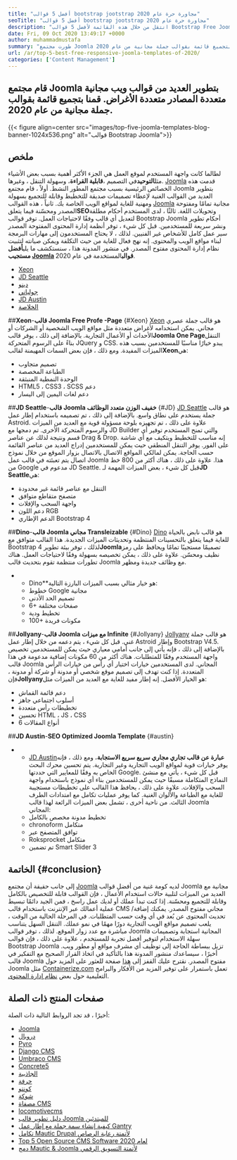 ```yaml
---
title: "أفضل 5 قوالب bootstrap jootstrap مجاورة حرة عام 2020" 
seoTitle: "أفضل 5 قوالب bootstrap jootstrap مجاورة حرة عام 2020" 
description: "انتقل من خلال هذه القائمة لأفضل 5 قوالب Bootstrap Free Joomla Free لعام 2020. اختر أفضل قائمة تناسب تجربة التصميم وتجربة المستخدم لموقع عملك." 
date: Fri, 09 Oct 2020 13:49:17 +0000
author: muhammadmustafa
summary: "طورت مجتمع Joomla العديد من قوالب ويب مجانية متعددة المصادر متعددة الأغراض. قمنا بتجميع قائمة بقوالب جملة مجانية من عام 2020." 
url: /ar/top-5-best-free-responsive-joomla-templates-of-2020/
categories: ['Content Management']
---
```


## قام مجتمع Joomla بتطوير العديد من قوالب ويب مجانية متعددة المصادر متعددة الأغراض. قمنا بتجميع قائمة بقوالب جملة مجانية من عام 2020.

{{< figure align=center src="images/top-five-joomla-templates-blog-banner-1024x536.png" alt="قوالب Bootstrap Joomla">}}


## ملخص
لطالما كانت واجهة المستخدم لموقع العمل هي الجزء الأكثر أهمية بسبب بعض الأشياء مثل**التوحيد**في التصميم ،**قابلية القراءة**، وسهولة التنقل ، وغيرها. [Joomla][1] قدمت هذه الخصائص الرئيسية بسبب مجتمع المطور النشط. أولاً ، قام مجتمع Joomla بتطوير العديد من القوالب الغنية لإعطاء تصميمات صديقة للتخطيط وقابلة للتجميع بسهولة ومهنية للغاية لمواقع الويب الخاصة بك. ثانياً ، هذه القوالب [Joomla][1] مجانية تمامًا ومفتوحة المصدر ومحسّنة فيما يتعلق**SEO**وتحويلات اللغة. ثالثًا ، لدى المستخدم أحكام مطلقة لتعديل أي قالب وفقًا لاحتياجات العمل. توفر قوالب Bootstrap Joomla أحكام تطوير ونشر سريعة للمستخدمين. قبل كل شيء ، توفر أنظمة إدارة المحتوى المفتوحة المصدر سير عمل كامل للأشخاص غير الفنيين. لذلك ، لا يحتاج المستخدمون إلى مهارات البرمجة لبناء مواقع الويب والمحتوى. إنه نهج فعال للغاية من حيث التكلفة ويمكن صيانته لتثبيت نظام إدارة المحتوى مفتوح المصدر. في منشور المدونة هذا ، سنستكشف ما يلي**أفضل مستجيب [Joomla][1] قوالب**المستخدمة في عام 2020.
  * [Xeon][2]
  * [JD Seattle][3]
  * [دينو][4]
  * [جولياني][5]
  * [JD Austin][6]
  * [الخلاصة][7]

##**Xeon**-**قالب Joomla Free Profe -Page** {#Xeon}
[Xeon][8] هو قالب جملة عصري مجاني. يمكن استخدامه لأغراض متعددة مثل مواقع الويب الشخصية أو الشركات أو الأحداث أو الأعمال التجارية. بالإضافة إلى ذلك ، يوفر قالب**Joomla One Page**التنقل بناءً على الرسوم المتحركة JQuery و CSS. يبدو خيارًا مناسبًا للمستخدمين بسبب هذه الميزات المفيدة.
ومع ذلك ، فإن بعض السمات المهيمنة لقالب**Xeon**هي:
  * تصميم متجاوب
  * الطباعة المخصصة
  * الوحدة النمطية المنبثقة
  * HTML5 ، CSS3 ، SCSS دعم
  * دعم لغات اليمين إلى اليسار

##**JD Seattle**-**قالب Joomla خفيف الوزن متعدد الوظائف** {#JD}
[JD Seattle][9] هو قالب جملة يستخدم على نطاق واسع. بالإضافة إلى ذلك ، تم تصميمه باستخدام إطار عمل Astroid. علاوة على ذلك ، تم تجهيزه بلوحة مسؤولة قوية مع العديد من الميزات والرسوم المتحركة الأخرى. تم دمجها مع JD Builder والتي تمنح المستخدم توفير أي قسم ونتيجة لذلك عن عناصر Drag & Drop. إنه مناسب للتخطيط ويتكيف مع أي شاشة على الفور. يوفر التنقل المنطقي حيث يمكن للمستخدمين إدراج العديد من عناصر القائمة حسب الحاجة. يمكن لمالكي المواقع الاتصال بالاتصال بزوار الموقع من خلال نموذج اتصال يتم تعبئته في قالب عمل Joomla هذا. علاوة على ذلك ، هناك أكثر من 800 خط من Google مدعوم في JD Seattle.
قبل كل شيء ، بعض الميزات المهمة لـ**JD Seattle**هي:
  * التنقل مع عناصر قائمة غير محدودة
  * متصفح متقاطع متوافق
  * واجهة السحب والإفلات
  * دعم اللون RGB
  * الدعم الإطاري Bootstrap 4

##**Dino**-**قالب Joomla مجاني Transleizable** {#Dino}
[Dino][10] هو قالب نابض بالحياة للغاية فيما يتعلق بالتحسينات المنتظمة وتحديثات الميزات الجديدة. هذا القالب متوافق مع Bootstrap 4 لذلك ، توفر بيئة تطوير**Joomla**تصميمًا مستجيبًا تمامًا ويحافظ على رمز نظيف ومحسّن. علاوة على ذلك ، يمكن تخصيصه بسهولة وفقًا لاحتياجات العمل. هناك تطورات منتظمة تقوم بتحديث قالب Joomla مع وظائف جديدة ومظهر.
* * Dino**هو خيار مثالي بسبب الميزات البارزة التالية:
  * خطوط Google مجانية
  * تصميم الحد الأدنى
  * 6+ صفحات مختلفة
  * تخطيط ودية
  * 100+ مكونات فريدة

##**Jollyany**-**قالب Joomla مع ميزات Infinite** {#Jollyany}
[Jollyany][11] هو قالب جملة غني. قبل كل شيء ، يتم دعمه من خلال إطار عمل Astroid وإطار Bootstrap V4.5. بالإضافة إلى ذلك ، فإنه يأتي إلى جانب أمامي معياري حيث يمكن للمستخدمين تخصيص واجهة المستخدم وفقًا للمتطلبات. هناك أكثر من 60 مكونات إضافية مدعومة في هذا قالب Joomla المجاني. لدى المستخدمين خيارات اختيار أي رأس من خيارات الرأس المتعددة. إذا كنت تهدف إلى تصميم موقع شخصي أو مدونة أو شركة أو مدونة ، فإن**Jollyany**هو الخيار الأفضل.
إنه إطار مفيد للغاية مع العديد من الميزات مثل:
  * دعم قائمة القماش
  * أسلوب اجتماعي جاهز
  * تخطيطات رأس متعددة
  * تحسين HTML ، JS ، CSS
  * 6 أنواع المقالات

##**JD Austin**-**SEO Optimized Joomla Template** {#austin}
* * [JD Austin][12]**عبارة عن قالب تجاري مجاري سريع سريع الاستجابة**، ومع ذلك ، فإنه يوفر خيارات قوية لمواقع الويب التجارية وغير التجارية. يتم تحسين محرك البحث الخاص به وفقًا للمعايير التي حددتها Google. قبل كل شيء ، يأتي مع منشئ النماذج المتكاملة مسبقًا حيث يمكن للمستخدمين بناء أي نموذج باستخدام واجهة السحب والإفلات. علاوة على ذلك ، يحافظ هذا القالب على تخطيطات مستجيبة للغاية مع الطباعة والألوان الغنية. كما يوفر عمليات تكامل مع امتدادات الطرف الثالث.
من ناحية أخرى ، تشمل بعض الميزات الرائعة لهذا قالب Joomla المجاني:
  * تخطيط مدونة مخصص بالكامل
  * chronoform متكامل
  * توافق المتصفح عبر
  * Roksprocket متكامل
  * تم تضمين Smart Slider 3

## الخاتمة   {#conclusion}
إلى جانب حقيقة أن مجتمع [Joomla][1] لديه كومة غنية من أفضل قوالب Joomla مجانية مع العديد من الميزات لتلبية حالات استخدام الأعمال ، فإن القوالب قابلة للتخصيص بالكامل وقابلة للتجميع ومحسّنة. إذا كنت تبدأ عملك أو لديك عمل راسخ ، فمن الجيد دائمًا تبسيط عملية أعمالك عبر الإنترنت باستخدام قالب CMS مجاني مفتوح المصدر. يمكنك إضافة/تحديث المحتوى عن بُعد في أي وقت حسب المتطلبات. في المرحلة الحالية من الوقت ، يلعب تصميم مواقع الويب التجارية دورًا مهمًا في نمو عملك. التنقل السهل يتناسب مباشرة مع عدد زوار الموقع. لذلك ، توفر قوالب Joomla المجانية استجابة وتصميمات سهلة الاستخدام لتوفير أفضل تجربة للمستخدم ، علاوة على ذلك ، فإن قوالب Bootstrap Joomla تزيل ببساطة الحاجة إلى توظيف أي مشرف مواقع أو مطور ويب. أخيرًا ، سيساعدك منشور المدونة هذا بالتأكيد في اتخاذ القرار الصحيح مع التفكير في قالب Joomla مفتوح المصدر.
نقترح عليك القفز إلى [هذا][1] صفحة للعثور على المزيد حول Joomla مثل [Containerize.com][13] تعمل باستمرار على توفير المزيد من الأفكار والبرامج التعليمية حول بعض [نظام إدارة المحتوى][14].

## صفحات المنتج ذات الصلة
أخيرًا ، قد تجد الروابط التالية ذات الصلة:
  * [Joomla][15]
  * [دروبال][16]
  * [Pyro][17]
  * [Django CMS][18]
  * [Umbraco CMS][19]
  * [Concrete5][20]
  * [الجاذبية][21]
  * [حرفة][22]
  * [كونتو][23]
  * [][24][شوكة][24]
  * [][24][مصفاة CMS][25]
  * [][24][locomotivecms][26]
  * [دليل تطوير قالب Joomla للمبتدئين][27]
  * [كيفية إنشاء سمة جملة مع إطار عمل Gantry][28]
  * [تكامل Mautic Drupal لأتمتة رعاية الرصاص][29]
  * [Top 5 Open Source CMS Software لعام 2020][30]
  * [دمج Mautic & Joomla لأتمتة التسويق الرقمي][31]

  
[1]: https://href.li/?https://products.containerize.com/content-management/joomla
[2]: #xeon
[3]: #jd
[4]: #dino
[5]: #jollyany
[6]: #austin
[7]: #Conclusion
[8]: https://www.joomshaper.com/joomla-templates/xeon
[9]: https://www.joomdev.com/products/templates/jd-seattle-template
[10]: https://www.templaza.com/download/joomla-templates/tz_membership/downloadinfo/222-tz-dino.html
[11]: https://www.templaza.com/download/joomla-templates/tz_membership/downloadinfo/223-tz-jollyany.html
[12]: https://www.joomdev.com/products/templates/jd-austin-template
[13]: https://href.li/?https://www.containerize.com/
[14]: https://href.li/?https://products.containerize.com/content-management
[15]: https://products.containerize.com/content-management/joomla
[16]: https://products.containerize.com/content-management/drupal
[17]: https://products.containerize.com/content-management/pyro
[18]: https://products.containerize.com/content-management/django
[19]: https://products.containerize.com/content-management/umbraco
[20]: https://products.containerize.com/content-management/concrete5
[21]: https://products.containerize.com/content-management/grav
[22]: https://products.containerize.com/content-management/craft
[23]: https://products.containerize.com/content-management/contao
[24]: https://products.containerize.com/content-management/fork
[25]: https://products.containerize.com/content-management/refinery-cms
[26]: https://products.containerize.com/content-management/locomotive-cms
[27]: https://blog.containerize.com/content-management/responsive-joomla-templates-tutorial/
[28]: https://blog.containerize.com/content-management/how-to-create-joomla-theme-joomla-gantry-framework/
[29]: https://blog.containerize.com/content-management/drupal-tutorial-automate-lead-growth-with-drupal-mautic/
[30]: https://blog.containerize.com/content-management/top-5-open-source-content-management-systems-for-2020/
[31]: https://blog.containerize.com/content-management/integrate-mautic-with-joomla-for-marketing-automation/
